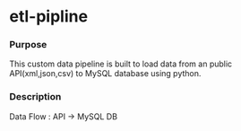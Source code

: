# etl-pipline


### Purpose
This custom data pipeline is built to load data from an public API(xml,json,csv) to MySQL database using python.
### Description
Data Flow : 
API -> MySQL DB
